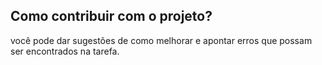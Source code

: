 ## Como contribuir com o projeto?
você pode dar sugestões de como melhorar e apontar erros que possam ser encontrados na tarefa.
